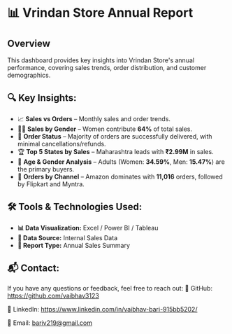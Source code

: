 # 📊 Vrindan Store Annual Report

## Overview
This dashboard provides key insights into Vrindan Store's annual performance, covering sales trends, order distribution, and customer demographics.

## 🔍 Key Insights:
- 📈 **Sales vs Orders** – Monthly sales and order trends.
- 👩‍💼 **Sales by Gender** – Women contribute **64%** of total sales.
- 🚚 **Order Status** – Majority of orders are successfully delivered, with minimal cancellations/refunds.
- 🏆 **Top 5 States by Sales** – Maharashtra leads with **₹2.99M** in sales.
- 👥 **Age & Gender Analysis** – Adults (Women: **34.59%**, Men: **15.47%**) are the primary buyers.
- 🛒 **Orders by Channel** – Amazon dominates with **11,016** orders, followed by Flipkart and Myntra.

## 🛠 Tools & Technologies Used:
- **📊 Data Visualization:** Excel / Power BI / Tableau
- **📁 Data Source:** Internal Sales Data
- **📑 Report Type:** Annual Sales Summary

## 📬 Contact:
If you have any questions or feedback, feel free to reach out:
🔗 GitHub: https://github.com/vaibhav3123
 
💼 LinkedIn: https://www.linkedin.com/in/vaibhav-bari-915bb5202/

📧 Email: bariv219@gmail.com 
